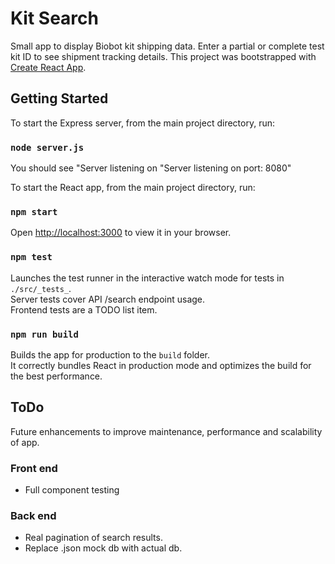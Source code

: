 # Kit Search

Small app to display Biobot kit shipping data. Enter a partial or complete test kit ID to see shipment tracking details.
This project was bootstrapped with [Create React App](https://github.com/facebook/create-react-app).

## Getting Started
To start the Express server, from the main project directory, run:
### `node server.js`
You should see "Server listening on "Server listening on port: 8080"

To start the React app, from the main project directory, run:
### `npm start`

Open [http://localhost:3000](http://localhost:3000) to view it in your browser.

### `npm test`

Launches the test runner in the interactive watch mode for tests in `./src/_tests_`.\
Server tests cover API /search endpoint usage.\
Frontend tests are a TODO list item.

### `npm run build`

Builds the app for production to the `build` folder.\
It correctly bundles React in production mode and optimizes the build for the best performance.

## ToDo
Future enhancements to improve maintenance, performance and scalability of app.
### Front end
* Full component testing

### Back end
* Real pagination of search results.
* Replace .json mock db with actual db.
